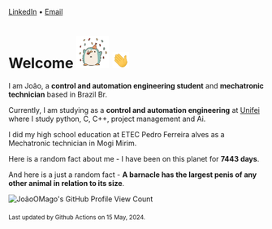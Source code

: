 [LinkedIn](https://www.linkedin.com/in/joão-pedro-gozzoli-b95641301/) &bull;
[Email](joaopedrogozzoli@gmail.com)

# Welcome <img src="happy.gif" height="64px" /> <img src="wave.gif" height="32px" />

I am João, a  **control and automation engineering student** and **mechatronic technician** based in Brazil Br.

Currently, I am studying as a **control and automation engineering** at [Unifei](https://unifei.edu.br) where I study python, C, C++, project management and Ai.

I did my high school education at ETEC Pedro Ferreira alves as a Mechatronic technician in Mogi Mirim.

Here is a random fact about me - I have been on this planet for **7443 days**.

And here is a just a random fact -  **A barnacle has the largest penis of any other animal in relation to its size**.

![JoãoOMago's GitHub Profile View Count](https://komarev.com/ghpvc/?username=JoaoOMago)

<sub>Last updated by Github Actions on 15 May, 2024.</sub>
